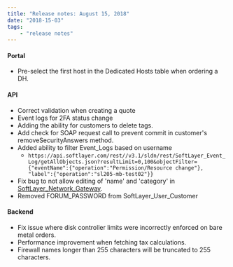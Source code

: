 ```yaml
---
title: "Release notes: August 15, 2018"
date: "2018-15-03"
tags:
    - "release notes"
---
```



#### Portal
+ Pre-select the first host in the Dedicated Hosts table when ordering a DH.

#### API
+ Correct validation when creating a quote
+ Event logs for 2FA status change
+ Adding the ability for customers to delete tags.
+ Add check for SOAP request call to prevent commit in customer's removeSecurityAnswers method.
+ Added ability to filter Event_Logs based on username
    * `https://api.softlayer.com/rest//v3.1/sldn/rest/SoftLayer_Event_Log/getAllObjects.json?resultLimit=0,100&objectFilter={"eventName":{"operation":"Permission/Resource change"}, "label":{"operation":"sl205-mb-test02"}}`
+ Fix bug to not allow editing of 'name' and 'category' in [SoftLayer_Network_Gateway](/reference/services/SoftLayer_Network_Gateway/editObject/).
+ Removed FORUM_PASSWORD  from SoftLayer_User_Customer

#### Backend
+ Fix issue where disk controller limits were incorrectly enforced on bare metal orders.
+ Performance improvement when fetching tax calculations.
+ Firewall names longer than 255 characters will be truncated to 255 characters.